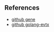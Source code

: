 

## References

- [github gene](https://github.com/0xrawsec/gene)
- [github golang-evtx](https://github.com/0xrawsec/golang-evtx)
